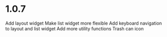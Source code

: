 # 1.0.7

Add layout widget
Make list widget more flexible
Add keyboard navigation to layout and list widget
Add more utility functions
Trash can icon